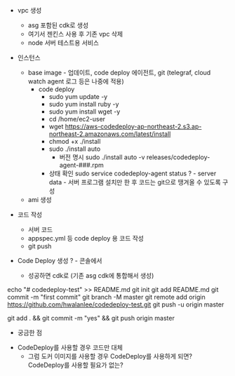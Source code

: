- vpc 생성
    - asg 포함된 cdk로 생성
    - 여기서 젠킨스 사용 후 기존 vpc 삭제
    - node 서버 테스트용 서비스

- 인스턴스
    - base image - 업데이트, code deploy 에이전트, git (telegraf, cloud watch agent 로그 등은 나중에 적용)
        - code deploy
            - sudo yum update -y
            - sudo yum install ruby -y
            - sudo yum install wget -y
            - cd /home/ec2-user
            - wget https://aws-codedeploy-ap-northeast-2.s3.ap-northeast-2.amazonaws.com/latest/install
            - chmod +x ./install            	
            - sudo ./install auto
                - 버전 명시 sudo ./install auto -v releases/codedeploy-agent-###.rpm
            - 상태 확인 sudo service codedeploy-agent status
?   - server data - 서버 프로그램 설치만 한 후 코드는 git으로 땡겨올 수 있도록 구성 
    - ami 생성

- 코드 작성
    - 서버 코드
    - appspec.yml 등 code deploy 용 코드 작성
    - git push

- Code Deploy 생성
?   - 콘솔에서
    - 성공하면 cdk로 (기존 asg cdk에 통합해서 생성)



echo "# codedeploy-test" >> README.md
git init
git add README.md
git commit -m "first commit"
git branch -M master
git remote add origin https://github.com/hwalanlee/codedeploy-test.git
git push -u origin master

git add . && git commit -m "yes" && git push origin master



* 궁금한 점
- CodeDeploy를 사용할 경우 코드만 대체
    - 그럼 도커 이미지를 사용할 경우 CodeDeploy를 사용하게 되면? CodeDeploy를 사용할 필요가 없는?